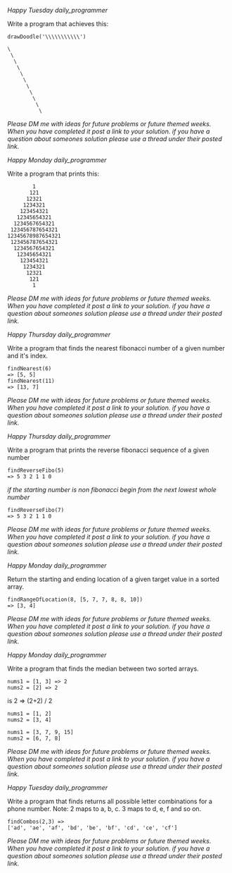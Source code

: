 *Happy Tuesday daily_programmer*

Write a program that achieves this:

```
drawDoodle('\\\\\\\\\\\')

\
 \
  \
   \
    \
     \
      \
       \
        \
         \
          \

```

*Please DM me with ideas for future problems or future themed weeks. When you have completed it post a link to your solution.*
*if you have a question about someones solution please use a thread under their posted link.*

*Happy Monday daily_programmer*

Write a program that prints this:

```
        1
       121
      12321
     1234321
    123454321
   12345654321
  1234567654321
 123456787654321
12345678987654321
 123456787654321
  1234567654321
   12345654321
    123454321
     1234321
      12321
       121
        1
```

*Please DM me with ideas for future problems or future themed weeks. When you have completed it post a link to your solution.*
*if you have a question about someones solution please use a thread under their posted link.*



*Happy Thursday daily_programmer*

Write a program that finds the nearest fibonacci number of a given number and it's index.

```
findNearest(6)
=> [5, 5]
findNearest(11)
=> [13, 7]
```

*Please DM me with ideas for future problems or future themed weeks. When you have completed it post a link to your solution.*
*if you have a question about someones solution please use a thread under their posted link.*

*Happy Thursday daily_programmer*

Write a program that prints the reverse fibonacci sequence of a given number

```
findReverseFibo(5)
=> 5 3 2 1 1 0
``` 

_if the starting number is non fibonacci begin from the next lowest whole number_ 

```
findReverseFibo(7)
=> 5 3 2 1 1 0
``` 

*Please DM me with ideas for future problems or future themed weeks. When you have completed it post a link to your solution.*
*if you have a question about someones solution please use a thread under their posted link.*

*Happy Monday daily_programmer*

Return the starting and ending location of a given target value in a sorted array.

```
findRangeOfLocation(8, [5, 7, 7, 8, 8, 10])
=> [3, 4]
``` 

*Please DM me with ideas for future problems or future themed weeks. When you have completed it post a link to your solution.*
*if you have a question about someones solution please use a thread under their posted link.*


*Happy Monday daily_programmer*

Write a program that finds the median between two sorted arrays.

```
nums1 = [1, 3] => 2
nums2 = [2] => 2
``` 
is 2 => (2+2) / 2

```
nums1 = [1, 2]
nums2 = [3, 4]
```

```
nums1 = [3, 7, 9, 15]
nums2 = [6, 7, 8]
```

*Please DM me with ideas for future problems or future themed weeks. When you have completed it post a link to your solution.*
*if you have a question about someones solution please use a thread under their posted link.*

*Happy Tuesday daily_programmer*

Write a program that finds returns all possible letter combinations for a phone number. Note: 2 maps to a, b, c. 3 maps to d, e, f and so on.

```
findCombos(2,3) =>
['ad', 'ae', 'af', 'bd', 'be', 'bf', 'cd', 'ce', 'cf']
```

*Please DM me with ideas for future problems or future themed weeks. When you have completed it post a link to your solution.*
*if you have a question about someones solution please use a thread under their posted link.*